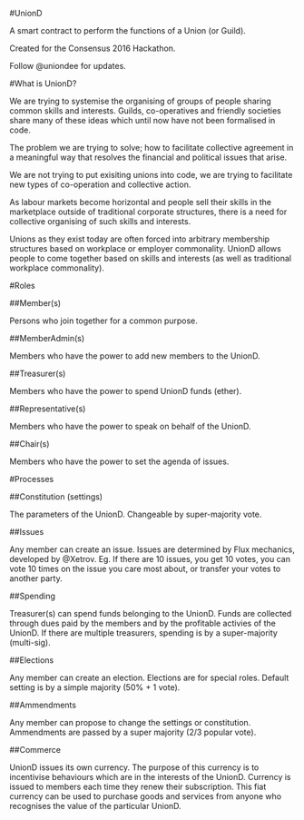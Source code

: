 #UnionD

A smart contract to perform the functions of a Union (or Guild).

Created for the Consensus 2016 Hackathon.

Follow @uniondee for updates.

#What is UnionD?

We are trying to systemise the organising of groups of people sharing common skills and interests. Guilds, co-operatives and friendly societies share many of these ideas which until now have not been formalised in code.

The problem we are trying to solve; how to facilitate collective agreement in a meaningful way that resolves the financial and political issues that arise.

We are not trying to put exisiting unions into code, we are trying to facilitate new types of co-operation and collective action.

As labour markets become horizontal and people sell their skills in the marketplace outside of traditional corporate structures, there is a need for collective organising of such skills and interests.

Unions as they exist today are often forced into arbitrary membership structures based on workplace or employer commonality. UnionD allows people to come together based on skills and interests (as well as traditional workplace commonality).

#Roles

##Member(s)

Persons who join together for a common purpose.

##MemberAdmin(s)

Members who have the power to add new members to the UnionD.

##Treasurer(s)

Members who have the power to spend UnionD funds (ether).

##Representative(s)

Members who have the power to speak on behalf of the UnionD.

##Chair(s)

Members who have the power to set the agenda of issues.

#Processes

##Constitution (settings)

The parameters of the UnionD. Changeable by super-majority vote.

##Issues

Any member can create an issue. Issues are determined by Flux mechanics, developed by @Xetrov. Eg. If there are 10 issues, you get 10 votes, you can vote 10 times on the issue you care most about, or transfer your votes to another party.

##Spending

Treasurer(s) can spend funds belonging to the UnionD. Funds are collected through dues paid by the members and by the profitable activies of the UnionD. If there are multiple treasurers, spending is by a super-majority (multi-sig).

##Elections

Any member can create an election. Elections are for special roles. Default setting is by a simple majority (50% + 1 vote).

##Ammendments

Any member can propose to change the settings or constitution. Ammendments are passed by a super majority (2/3 popular vote).

##Commerce

UnionD issues its own currency. The  purpose of this currency is to incentivise behaviours which are in the interests of the UnionD. Currency is issued to members each time they renew their subscription. This fiat currency can be used to purchase goods and services from anyone who recognises the value of the particular UnionD.
